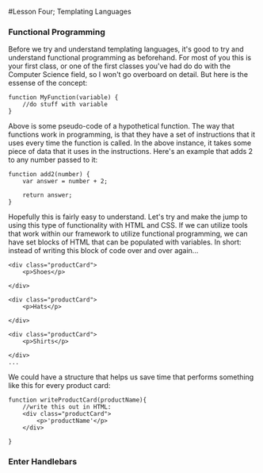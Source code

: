 #Lesson Four; Templating Languages

<h3>Functional Programming</h3>

Before we try and understand templating languages, it's good to try and understand functional programming as beforehand. For most of you this is your first class, or one of the first classes you've had do do with the Computer Science field, so I won't go overboard on detail. But here is the essense of the concept:

```
function MyFunction(variable) {
	//do stuff with variable
}
```
Above is some pseudo-code of a hypothetical function. The way that functions work in programming, is that they have a set of instructions that it uses every time the function is called. In the above instance, it takes some piece of data that it uses in the instructions. Here's an example that adds 2 to any number passed to it:
```
function add2(number) {
	var answer = number + 2;

	return answer;
}
```

Hopefully this is fairly easy to understand. Let's try and make the jump to using this type of functionality with HTML and CSS. If we can utilize tools that work within our framework to utilize functional programming, we can have set blocks of HTML that can be populated with variables. In short: instead of writing this block of code over and over again...

```
<div class="productCard">
	<p>Shoes</p>

</div>

<div class="productCard">
	<p>Hats</p>

</div>

<div class="productCard">
	<p>Shirts</p>

</div>
...

```
We could have a structure that helps us save time that performs something like this for every product card:
```
function writeProductCard(productName){
	//write this out in HTML:
	<div class="productCard">
		<p>'productName'</p>
	</div>

}

```

<h3>Enter Handlebars</h3>

